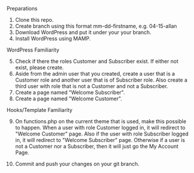 
Preparations

1. Clone this repo.
2. Create branch using this format mm-dd-firstname, e.g. 04-15-allan
3. Download WordPress and put it under your your branch.
4. Install WordPress using MAMP.

WordPress Familiarity

5. Check if there the roles Customer and Subscriber exist. If either not exist, please create.
6. Aside from the admin user that you created, create a user that is a Customer role and another user that is of Subscriber role. Also create a third user with role that is not a Customer and not a Subscriber.
7. Create a page named "Welcome Subscriber".
8. Create a page named "Welcome Customer".

Hooks/Template Familiarity

9. On functions.php on the current theme that is used, make this possible to happen. When a user with role Customer logged in, it will redirect to "Welcome Customer" page. Also if the user with role Subscriber logged in, it will redirect to "Welcome Subscriber" page. Otherwise if a user is not a Customer nor a Subscriber, then it will just go the My Account Page.

10. Commit and push your changes on your git branch.

